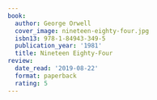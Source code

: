 ```yaml
---
book:
  author: George Orwell
  cover_image: nineteen-eighty-four.jpg
  isbn13: 978-1-84943-349-5
  publication_year: '1981'
  title: Nineteen Eighty-Four
review:
  date_read: '2019-08-22'
  format: paperback
  rating: 5
---
```

